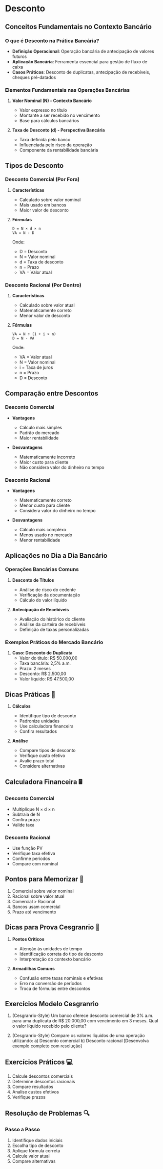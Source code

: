 # Desconto

## Conceitos Fundamentais no Contexto Bancário

### O que é Desconto na Prática Bancária?
- **Definição Operacional**: Operação bancária de antecipação de valores futuros
- **Aplicação Bancária**: Ferramenta essencial para gestão de fluxo de caixa
- **Casos Práticos**: Desconto de duplicatas, antecipação de recebíveis, cheques pré-datados

### Elementos Fundamentais nas Operações Bancárias
1. **Valor Nominal (N) - Contexto Bancário**
   - Valor expresso no título
   - Montante a ser recebido no vencimento
   - Base para cálculos bancários

2. **Taxa de Desconto (d) - Perspectiva Bancária**
   - Taxa definida pelo banco
   - Influenciada pelo risco da operação
   - Componente da rentabilidade bancária

## Tipos de Desconto

### Desconto Comercial (Por Fora)
1. **Características**
   - Calculado sobre valor nominal
   - Mais usado em bancos
   - Maior valor de desconto

2. **Fórmulas**
   ```
   D = N × d × n
   VA = N - D
   ```
   Onde:
   - D = Desconto
   - N = Valor nominal
   - d = Taxa de desconto
   - n = Prazo
   - VA = Valor atual

### Desconto Racional (Por Dentro)
1. **Características**
   - Calculado sobre valor atual
   - Matematicamente correto
   - Menor valor de desconto

2. **Fórmulas**
   ```
   VA = N ÷ (1 + i × n)
   D = N - VA
   ```
   Onde:
   - VA = Valor atual
   - N = Valor nominal
   - i = Taxa de juros
   - n = Prazo
   - D = Desconto

## Comparação entre Descontos

### Desconto Comercial
- **Vantagens**
  - Cálculo mais simples
  - Padrão do mercado
  - Maior rentabilidade

- **Desvantagens**
  - Matematicamente incorreto
  - Maior custo para cliente
  - Não considera valor do dinheiro no tempo

### Desconto Racional
- **Vantagens**
  - Matematicamente correto
  - Menor custo para cliente
  - Considera valor do dinheiro no tempo

- **Desvantagens**
  - Cálculo mais complexo
  - Menos usado no mercado
  - Menor rentabilidade

## Aplicações no Dia a Dia Bancário

### Operações Bancárias Comuns
1. **Desconto de Títulos**
   - Análise de risco do cedente
   - Verificação da documentação
   - Cálculo do valor líquido
   
2. **Antecipação de Recebíveis**
   - Avaliação do histórico do cliente
   - Análise da carteira de recebíveis
   - Definição de taxas personalizadas

### Exemplos Práticos do Mercado Bancário
1. **Caso: Desconto de Duplicata**
   - Valor do título: R$ 50.000,00
   - Taxa bancária: 2,5% a.m.
   - Prazo: 2 meses
   - Desconto: R$ 2.500,00
   - Valor líquido: R$ 47.500,00

## Dicas Práticas 🎯

1. **Cálculos**
   - Identifique tipo de desconto
   - Padronize unidades
   - Use calculadora financeira
   - Confira resultados

2. **Análise**
   - Compare tipos de desconto
   - Verifique custo efetivo
   - Avalie prazo total
   - Considere alternativas

## Calculadora Financeira 🖩

### Desconto Comercial
- Multiplique N × d × n
- Subtraia de N
- Confira prazo
- Valide taxa

### Desconto Racional
- Use função PV
- Verifique taxa efetiva
- Confirme períodos
- Compare com nominal

## Pontos para Memorizar 📌

1. Comercial sobre valor nominal
2. Racional sobre valor atual
3. Comercial > Racional
4. Bancos usam comercial
5. Prazo até vencimento

## Dicas para Prova Cesgranrio 🎯

1. **Pontos Críticos**
   - Atenção às unidades de tempo
   - Identificação correta do tipo de desconto
   - Interpretação do contexto bancário
   
2. **Armadilhas Comuns**
   - Confusão entre taxas nominais e efetivas
   - Erro na conversão de períodos
   - Troca de fórmulas entre descontos

## Exercícios Modelo Cesgranrio

1. (Cesgranrio-Style) Um banco oferece desconto comercial de 3% a.m. para uma duplicata de R$ 20.000,00 com vencimento em 3 meses. Qual o valor líquido recebido pelo cliente?

2. (Cesgranrio-Style) Compare os valores líquidos de uma operação utilizando:
   a) Desconto comercial
   b) Desconto racional
   [Desenvolva exemplo completo com resolução]

## Exercícios Práticos 💻

1. Calcule descontos comerciais
2. Determine descontos racionais
3. Compare resultados
4. Analise custos efetivos
5. Verifique prazos

## Resolução de Problemas 🔍

### Passo a Passo
1. Identifique dados iniciais
2. Escolha tipo de desconto
3. Aplique fórmula correta
4. Calcule valor atual
5. Compare alternativas